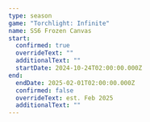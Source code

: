 ```yaml
---
type: season
game: "Torchlight: Infinite"
name: SS6 Frozen Canvas
start:
  confirmed: true
  overrideText: ""
  additionalText: ""
  startDate: 2024-10-24T02:00:00.000Z
end:
  endDate: 2025-02-01T02:00:00.000Z
  confirmed: false
  overrideText: est. Feb 2025
  additionalText: ""
---
```


